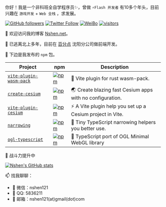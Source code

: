 
你好！我是一个非科班全自学程序员✨，曾做 `⚡Flash 开发者`  有10多个年头，目前兴趣在 `游戏开发` + `Web 全栈` ，求发展。

[![GitHub followers](https://img.shields.io/github/followers/nshen?label=Follow%20me%EF%BC%81&style=social)](https://github.com/nshen/)
[![Twitter Follow](https://img.shields.io/twitter/follow/nshen121?style=social)](https://twitter.com/nshen121)
[![WeiBo](https://img.shields.io/badge/weibo-@nshen121-lightgrey.svg)](https://weibo.com/nshen121)
[![visitors](https://page-views.glitch.me/badge?page_id=nshen.nshen)](https://github.com/nshen/nshen)

👋 欢迎访问我的博客  [ Nshen.net](https://nshen.net/)。

🤔 已逃离北上多年，目前在 [百分点](https://www.percent.cn/) 沈阳分公司做前端开发。

💖 下边是我发布的 `npm` 包。

| Project                                                             | npm                                                                                                              | Description                                                                         |
| ------------------------------------------------------------------- | ---------------------------------------------------------------------------------------------------------------- | ------------------------------------------------------------------------------------|
| [`vite-plugin-wasm-pack`](https://github.com/nshen/vite-plugin-wasm-pack) | [![npm](https://img.shields.io/npm/v/vite-plugin-wasm-pack.svg)](https://www.npmjs.com/package/vite-plugin-wasm-pack)  | 🦀 Vite plugin for rust wasm-pack.                           |
| [`create-cesium`](https://github.com/nshen/create-cesium)           | [![npm](https://img.shields.io/npm/v/create-cesium.svg)](https://www.npmjs.com/package/create-cesium)            | 🌏 Create blazing fast Cesium apps with no configuration.                           |
| [`vite-plugin-cesium`](https://github.com/nshen/vite-plugin-cesium) | [![npm](https://img.shields.io/npm/v/vite-plugin-cesium.svg)](https://www.npmjs.com/package/vite-plugin-cesium)  | ⚡ A Vite plugin help you set up a Cesium project in Vite.                          |
| [`narrowing`](https://github.com/nshen/narrowing)                   | [![npm](https://img.shields.io/npm/v/narrowing.svg)](https://www.npmjs.com/package/narrowing)                    | 🤖 Tiny TypeScript narrowing helpers you better use.                                |
| [`ogl-typescript`](https://github.com/nshen/ogl-typescript)         | [![npm](https://img.shields.io/npm/v/ogl-typescript.svg)](https://www.npmjs.com/package/ogl-typescript)          | 🔺 TypeScript port of OGL Minimal WebGL library                                     |

💢  战斗力提升中

[![Nshen's GitHub stats](https://github-readme-stats.vercel.app/api?username=nshen&count_private=true)](https://github.com/anuraghazra/github-readme-stats)

📫 找我聊聊：

- 💬 微信：nshen121
- 💬 QQ: 5836211
- 💬 邮箱：nshen121(at)gmail(dot)com

